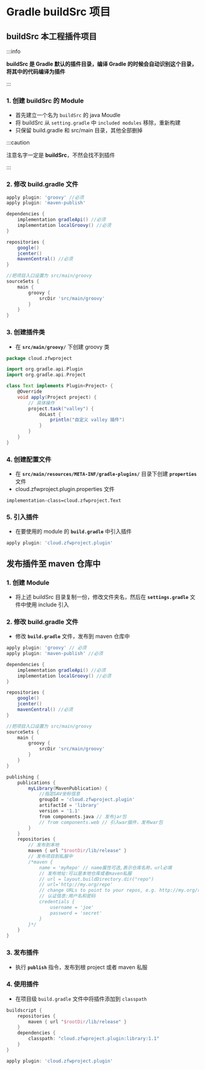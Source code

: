 # Gradle buildSrc 项目

## buildSrc 本工程插件项目

:::info

**buildSrc 是 Gradle 默认的插件目录，编译 Gradle 的时候会自动识别这个目录，将其中的代码编译为插件**

:::

### 1. 创建 buildSrc 的 Module

- 首先建立一个名为 `buildSrc` 的 java Moudle
- 将 buildSrc 从 `setting.gradle` 中 `included modules` 移除，重新构建
- 只保留 build.gradle 和 src/main 目录，其他全部删掉

:::caution

注意名字一定是 **buildSrc**，不然会找不到插件

:::

### 2. 修改 build.gradle 文件

```gradle
apply plugin: 'groovy' //必须
apply plugin: 'maven-publish'

dependencies {
    implementation gradleApi() //必须
    implementation localGroovy() //必须
}

repositories {
    google()
    jcenter()
    mavenCentral() //必须
}

//把项目入口设置为 src/main/groovy
sourceSets {
    main {
        groovy {
            srcDir 'src/main/groovy'
        }
    }
}
```

### 3. 创建插件类

- 在 **`src/main/groovy/`** 下创建 groovy 类

```groovy
package cloud.zfwproject

import org.gradle.api.Plugin
import org.gradle.api.Project

class Text implements Plugin<Project> {
    @Override
    void apply(Project project) {
        // 具体操作
        project.task("valley") {
            doLast {
                println("自定义 valley 插件")
            }
        }
    }
}
```

### 4. 创建配置文件

- 在 **`src/main/resources/META-INF/gradle-plugins/`** 目录下创建 **`properties`** 文件
- cloud.zfwproject.plugin.properties 文件

```properties
implementation-class=cloud.zfwproject.Text
```

### 5. 引入插件

- 在要使用的 module 的 **`build.gradle`** 中引入插件 

```gradle
apply plugin: 'cloud.zfwproject.plugin'
```

## 发布插件至 maven 仓库中

### 1. 创建 Module

- 将上述 buildSrc 目录复制一份，修改文件夹名，然后在 **`settings.gradle`** 文件中使用 include 引入

### 2. 修改 build.gradle 文件

- 修改 **`build.gradle`** 文件，发布到 maven 仓库中

```gradle
apply plugin: 'groovy' // 必须
apply plugin: 'maven-publish' //必须

dependencies {
    implementation gradleApi() //必须
    implementation localGroovy() //必须
}

repositories {
    google()
    jcenter()
    mavenCentral() //必须
}

//把项目入口设置为 src/main/groovy
sourceSets {
    main {
        groovy {
            srcDir 'src/main/groovy'
        }
    }
}

publishing {
    publications {
        myLibrary(MavenPublication) {
        	//指定GAV坐标信息
            groupId = 'cloud.zfwproject.plugin'
            artifactId = 'library'
            version = '1.1'
            from components.java // 发布jar包
            // from components.web // 引入war插件，发布war包
        }
    }
    repositories {
    	// 发布到本地
        maven { url "$rootDir/lib/release" }
        // 发布项目到私服中
        /*maven {
            name = 'myRepo' // name属性可选,表示仓库名称，url必填
            // 发布地址:可以是本地仓库或者maven私服
            // url = layout.buildDirectory.dir("repo")
            // url='http://my.org/repo'
            // change URLs to point to your repos, e.g. http://my.org/repo
            // 认证信息:用户名和密码
            credentials {
                username = 'joe'
                password = 'secret'
            }
        }*/
    }
}
```

### 3. 发布插件

- 执行 **`publish`** 指令，发布到根 project 或者 maven 私服

### 4. 使用插件

- 在项目级 `build.gradle` 文件中将插件添加到 `classpath`

```gradle
buildscript {
    repositories {
        maven { url "$rootDir/lib/release" }
    }
    dependencies {
        classpath: "cloud.zfwproject.plugin:library:1.1"
    }
}

apply plugin: 'cloud.zfwproject.plugin'
```

